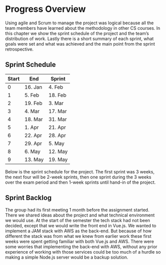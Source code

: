 # Progress Overview

Using agile and Scrum to manage the project was logical because all the team members have learned about the methodology in other CS courses. In this chapter we show the sprint schedule of the project and the team’s distribution of work. Lastly there is a short summary of each sprint, what goals were set and what was achieved and the main point from the sprint retrospective.

## Sprint Schedule

| Start | End     | Sprint  |
| ----- | ------- | ------- |
| 0     | 16. Jan | 4. Feb  |
| 1     | 5. Feb  | 18. Feb |
| 2     | 19. Feb | 3. Mar  |
| 3     | 4. Mar  | 17. Mar |
| 4     | 18. Mar | 31. Mar |
| 5     | 1. Apr  | 21. Apr |
| 6     | 22. Apr | 28. Apr |
| 7     | 29. Apr | 5. May  |
| 8     | 6. May  | 12. May |
| 9     | 13. May | 19. May |

Below is the sprint schedule for the project. The first sprint was 3 weeks, the next four will be 2-week sprints, then one sprint during the 3 weeks over the exam period and then 1-week sprints until hand-in of the project.

## Sprint Backlog

The group had its first meeting 1 month before the assignment started. There we shared ideas about the project and what technical environment we would use. At the start of the semester the tech stack had not been decided, except that we would write the front end in Vue.js. We wanted to implement a JAM stack with AWS as the back-end. But because of how different the stack was from what we knew from earlier work these first weeks were spent getting familiar with both Vue.js and AWS. There were some worries that implementing the back-end with AWS, without any prior experience of working with those services could be too much of a hurdle so making a simple Node.js server would be a backup solution.
